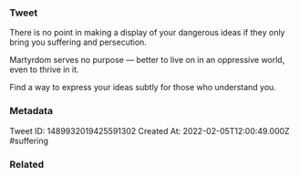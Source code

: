 ### Tweet
There is no point in making a display of your dangerous ideas if they only bring you suffering and persecution.

Martyrdom serves no purpose — better to live on in an oppressive world, even to thrive in it.

Find a way to express your ideas subtly for those who understand you.

### Metadata
Tweet ID: 1489932019425591302
Created At: 2022-02-05T12:00:49.000Z
#suffering

### Related

